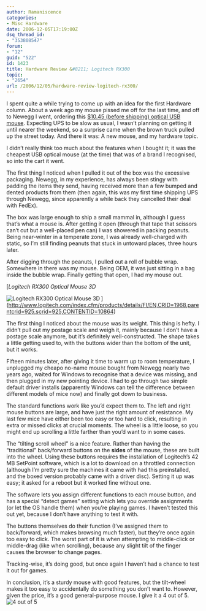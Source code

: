 ```yaml
---
author: Ramaniscence
categories:
- Misc Hardware
date: 2006-12-05T17:19:00Z
dsq_thread_id:
- "353808547"
forum:
- "12"
guid: "522"
id: 1423
title: Hardware Review &#8211; Logitech RX300
topic:
- "2654"
url: /2006/12/05/hardware-review-logitech-rx300/
---
```


I spent quite a while trying to come up with an idea for the first Hardware column. About a week ago my mouse pissed me off for the last time, and off to Newegg I went, ordering this [$10.45 (before shipping) optical USB mouse](http://www.newegg.com/Product/Product.asp?Item=N82E16826104001). Expecting UPS to be slow as usual, I wasn&#8217;t planning on getting it until nearer the weekend, so a surprise came when the brown truck pulled up the street today. And there it was: A new mouse, and my hardware topic.
  
I didn&#8217;t really think too much about the features when I bought it; it was the cheapest USB optical mouse (at the time) that was of a brand I recognised, so into the cart it went.

The first thing I noticed when I pulled it out of the box was the excessive packaging. Newegg, in my experience, has always been stingy with padding the items they send, having received more than a few bumped and dented products from them (then again, this was my first time shipping UPS through Newegg, since apparently a while back they cancelled their deal with FedEx).

The box was large enough to ship a small mammal in, although I guess that&#8217;s what a mouse is. After getting it open (through that tape that scissors can&#8217;t cut but a well-placed pen can) I was showered in packing peanuts. Being near-winter in a temperate zone, I was already well-charged with static, so I&#8217;m still finding peanuts that stuck in untoward places, three hours later.

After digging through the peanuts, I pulled out a roll of bubble wrap. Somewhere in there was my mouse. Being OEM, it was just sitting in a bag inside the bubble wrap. Finally getting that open, I had my mouse out.

[_Logitech RX300 Optical Mouse 3D_
  
<img border="0" align="left" src="http://h.xerol.org/i/logitech-rx-300.png" alt="Logitech RX300 Optical Mouse 3D" />](http://www.logitech.com/index.cfm/products/details/FI/EN,CRID=1968,parentcrid=925,scrid=925,CONTENTID=10864)

The first thing I noticed about the mouse was its weight. This thing is hefty. I didn&#8217;t pull out my postage scale and weigh it, mainly because I don&#8217;t have a postage scale anymore, but it&#8217;s definitely well-constructed. The shape takes a little getting used to, with the buttons wider than the bottom of the unit, but it works.

Fifteen minutes later, after giving it time to warm up to room temperature, I unplugged my cheapo no-name mouse bought from Newegg nearly two years ago, waited for Windows to recognise that a device was missing, and then plugged in my new pointing device. I had to go through two simple default driver installs (apparently Windows can tell the difference between different models of mice now) and finally got down to business.

The standard functions work like you&#8217;d expect them to. The left and right mouse buttons are large, and have just the right amount of resistance. My last few mice have either been too easy or too hard to click, resulting in extra or missed clicks at crucial moments. The wheel is a little loose, so you might end up scrolling a little farther than you&#8217;d want to in some cases.

The &#8220;tilting scroll wheel&#8221; is a nice feature. Rather than having the &#8220;traditional&#8221; back/forward buttons on the **sides** of the mouse, these are built into the wheel. Using these buttons requires the installation of Logitech&#8217;s 42 MB SetPoint software, which is a lot to download on a throttled connection (although I&#8217;m pretty sure the machines it came with had this preinstalled, and the boxed version probably came with a driver disc). Setting it up was easy; it asked for a reboot but it worked fine without one.

The software lets you assign different functions to each mouse button, and has a special &#8220;detect games&#8221; setting which lets you override assignments (or let the OS handle them) when you&#8217;re playing games. I haven&#8217;t tested this out yet, because I don&#8217;t have anything to test it with.

The buttons themselves do their function (I&#8217;ve assigned them to back/forward, which makes browsing much faster), but they&#8217;re once again too easy to click. The worst part of it is when attempting to middle-click or middle-drag (like when scrolling), because any slight tilt of the finger causes the browser to change pages.
  
Tracking-wise, it&#8217;s doing good, but once again I haven&#8217;t had a chance to test it out for games.

In conclusion, it&#8217;s a sturdy mouse with good features, but the tilt-wheel makes it too easy to accidentally do something you don&#8217;t want to. However, given the price, it&#8217;s a good general-purpose mouse. I give it a 4 out of 5. <img border="0" src="images/articles/stars-4.png" alt="4 out of 5" />